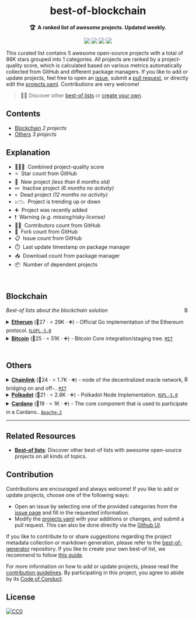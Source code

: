 <!-- markdownlint-disable -->
<h1 align="center">
    best-of-blockchain
    <br>
</h1>

<p align="center">
    <strong>🏆&nbsp; A ranked list of awesome projects. Updated weekly.</strong>
</p>

<p align="center">
    <a href="https://best-of.org" title="Best-of Badge"><img src="http://bit.ly/3o3EHNN"></a>
    <a href="#Contents" title="Project Count"><img src="https://img.shields.io/badge/projects-5-blue.svg?color=5ac4bf"></a>
    <a href="#Contribution" title="Contributions are welcome"><img src="https://img.shields.io/badge/contributions-welcome-green.svg"></a>
    <a href="https://github.com/gavincyi/best-of-blockchain/releases" title="Best-of Updates"><img src="https://img.shields.io/github/release-date/gavincyi/best-of-blockchain?color=green&label=updated"></a>
</p>

This curated list contains 5 awesome open-source projects with a total of 86K stars grouped into 1 categories. All projects are ranked by a project-quality score, which is calculated based on various metrics automatically collected from GitHub and different package managers. If you like to add or update projects, feel free to open an [issue](https://github.com/gavincyi/best-of-blockchain/issues/new/choose), submit a [pull request](https://github.com/gavincyi/best-of-blockchain/pulls), or directly edit the [projects.yaml](https://github.com/gavincyi/best-of-blockchain/edit/main/projects.yaml). Contributions are very welcome!

> 🧙‍♂️  Discover other [best-of lists](https://best-of.org) or [create your own](https://github.com/best-of-lists/best-of/blob/main/create-best-of-list.md).

## Contents

- [Blockchain](#blockchain) _2 projects_
- [Others](#others) _3 projects_

## Explanation
- 🥇🥈🥉&nbsp; Combined project-quality score
- ⭐️&nbsp; Star count from GitHub
- 🐣&nbsp; New project _(less than 6 months old)_
- 💤&nbsp; Inactive project _(6 months no activity)_
- 💀&nbsp; Dead project _(12 months no activity)_
- 📈📉&nbsp; Project is trending up or down
- ➕&nbsp; Project was recently added
- ❗️&nbsp; Warning _(e.g. missing/risky license)_
- 👨‍💻&nbsp; Contributors count from GitHub
- 🔀&nbsp; Fork count from GitHub
- 📋&nbsp; Issue count from GitHub
- ⏱️&nbsp; Last update timestamp on package manager
- 📥&nbsp; Download count from package manager
- 📦&nbsp; Number of dependent projects

<br>

## Blockchain

<a href="#contents"><img align="right" width="15" height="15" src="https://bit.ly/382Vmvi" alt="Back to top"></a>

_Best-of lists about the blockchain solution_

<details><summary><b><a href="https://github.com/ethereum/go-ethereum">Etherum</a></b> (🥇27 ·  ⭐ 29K · ➕) - Official Go implementation of the Ethereum protocol. <code><a href="http://bit.ly/37RvQcA">❗️LGPL-3.0</a></code></summary>

- [GitHub](https://github.com/ethereum/go-ethereum) (👨‍💻 580 · 🔀 9.9K · 📥 130K · 📋 5.4K - 3% open · ⏱️ 25.03.2021):

	```
	git clone https://github.com/ethereum/go-ethereum
	```
</details>
<details><summary><b><a href="https://github.com/bitcoin/bitcoin">Bitcoin</a></b> (🥉25 ·  ⭐ 51K · ➕) - Bitcoin Core integration/staging tree. <code><a href="http://bit.ly/34MBwT8">MIT</a></code></summary>

- [GitHub](https://github.com/bitcoin/bitcoin) (👨‍💻 950 · 🔀 19K · 📋 6.1K - 9% open · ⏱️ 26.03.2021):

	```
	git clone https://github.com/bitcoin/bitcoin
	```
</details>
<br>

## Others

<a href="#contents"><img align="right" width="15" height="15" src="https://bit.ly/382Vmvi" alt="Back to top"></a>

<details><summary><b><a href="https://github.com/smartcontractkit/chainlink">Chainlink</a></b> (🥇24 ·  ⭐ 1.7K · ➕) - node of the decentralized oracle network, bridging on and off-.. <code><a href="http://bit.ly/34MBwT8">MIT</a></code></summary>

- [GitHub](https://github.com/smartcontractkit/chainlink) (👨‍💻 82 · 🔀 440 · 📦 130 · 📋 180 - 16% open · ⏱️ 25.03.2021):

	```
	git clone https://github.com/smartcontractkit/chainlink
	```
</details>
<details><summary><b><a href="https://github.com/paritytech/polkadot">Polkadot</a></b> (🥉21 ·  ⭐ 2.8K · ➕) - Polkadot Node Implementation. <code><a href="http://bit.ly/2M0xdwT">❗️GPL-3.0</a></code></summary>

- [GitHub](https://github.com/paritytech/polkadot) (👨‍💻 110 · 🔀 570 · 📥 17K · 📋 760 - 26% open · ⏱️ 25.03.2021):

	```
	git clone https://github.com/paritytech/polkadot
	```
</details>
<details><summary><b><a href="https://github.com/input-output-hk/cardano-node">Cardano</a></b> (🥉19 ·  ⭐ 1K · ➕) - The core component that is used to participate in a Cardano.. <code><a href="http://bit.ly/3nYMfla">Apache-2</a></code></summary>

- [GitHub](https://github.com/input-output-hk/cardano-node) (👨‍💻 71 · 🔀 200 · 📋 740 - 26% open · ⏱️ 26.03.2021):

	```
	git clone https://github.com/input-output-hk/cardano-node
	```
</details>

---

## Related Resources

- [**Best-of lists**](https://best-of.org): Discover other best-of lists with awesome open-source projects on all kinds of topics.

## Contribution

Contributions are encouraged and always welcome! If you like to add or update projects, choose one of the following ways:

- Open an issue by selecting one of the provided categories from the [issue page](https://github.com/gavincyi/best-of-blockchain/issues/new/choose) and fill in the requested information.
- Modify the [projects.yaml](https://github.com/gavincyi/best-of-blockchain/blob/main/projects.yaml) with your additions or changes, and submit a pull request. This can also be done directly via the [Github UI](https://github.com/gavincyi/best-of-blockchain/edit/main/projects.yaml).

If you like to contribute to or share suggestions regarding the project metadata collection or markdown generation, please refer to the [best-of-generator](https://github.com/best-of-lists/best-of-generator) repository. If you like to create your own best-of list, we recommend to follow [this guide](https://github.com/best-of-lists/best-of/blob/main/create-best-of-list.md).

For more information on how to add or update projects, please read the [contribution guidelines](https://github.com/gavincyi/best-of-blockchain/blob/main/CONTRIBUTING.md). By participating in this project, you agree to abide by its [Code of Conduct](https://github.com/gavincyi/best-of-blockchain/blob/main/.github/CODE_OF_CONDUCT.md).

## License

[![CC0](https://mirrors.creativecommons.org/presskit/buttons/88x31/svg/by-sa.svg)](https://creativecommons.org/licenses/by-sa/4.0/)
